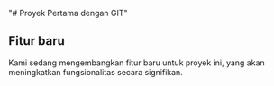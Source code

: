"# Proyek Pertama dengan GIT" 

## Fitur baru
Kami sedang mengembangkan fitur baru untuk proyek ini, yang akan meningkatkan fungsionalitas secara signifikan.
